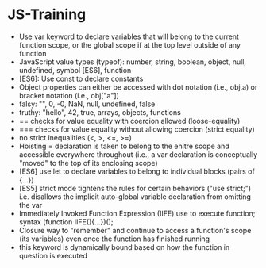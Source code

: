 # JS-Training

* Use var keyword to declare variables that will belong to the current function scope, or the global scope if at the top level outside of any function
* JavaScript value types (typeof): number, string, boolean, object, null, undefined, symbol [ES6], function
* [ES6]: Use const to declare constants
* Object properties can either be accessed with dot notation (i.e., obj.a) or bracket notation (i.e., obj["a"])
* falsy: "", 0, -0, NaN, null, undefined, false
* truthy: "hello", 42, true, arrays, objects, functions
* == checks for value equality with coercion allowed (loose-equality)
* === checks for value equality without allowing coercion (strict equality)
* no strict inequalities (<, >, <=, >=)
* Hoisting = declaration is taken to belong to the enitre scope and accessible everywhere throughout (i.e., a var declaration is conceptually "moved" to the top of its enclosing scope)
* [ES6] use let to declare variables to belong to individual blocks (pairs of {...})
* [ES5] strict mode tightens the rules for certain behaviors ("use strict;") i.e. disallows the implicit auto-global variable declaration from omitting the var
* Immediately Invoked Function Expression (IIFE) use to execute function; syntax (function IIFE(){...})();
* Closure way to "remember" and continue to access a function's scope (its variables) even once the function has finished running
* this keyword is dynamically bound based on how the function in question is executed
 

